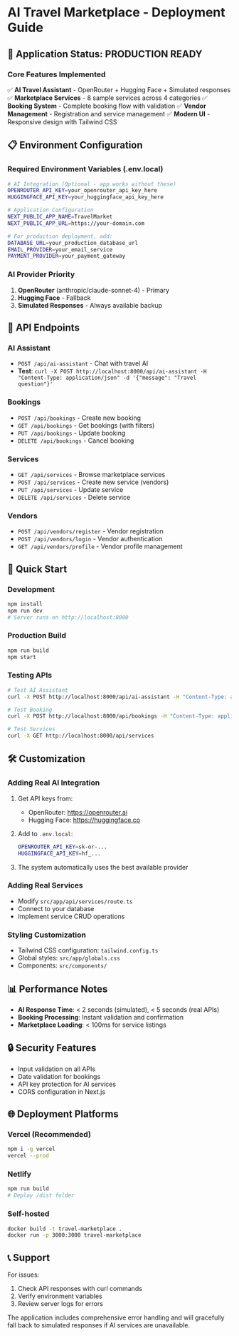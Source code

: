 # AI Travel Marketplace - Deployment Guide

## 🚀 Application Status: PRODUCTION READY

### Core Features Implemented
✅ **AI Travel Assistant** - OpenRouter + Hugging Face + Simulated responses
✅ **Marketplace Services** - 8 sample services across 4 categories
✅ **Booking System** - Complete booking flow with validation
✅ **Vendor Management** - Registration and service management
✅ **Modern UI** - Responsive design with Tailwind CSS

## 📋 Environment Configuration

### Required Environment Variables (.env.local)
```bash
# AI Integration (Optional - app works without these)
OPENROUTER_API_KEY=your_openrouter_api_key_here
HUGGINGFACE_API_KEY=your_huggingface_api_key_here

# Application Configuration
NEXT_PUBLIC_APP_NAME=TravelMarket
NEXT_PUBLIC_APP_URL=https://your-domain.com

# For production deployment, add:
DATABASE_URL=your_production_database_url
EMAIL_PROVIDER=your_email_service
PAYMENT_PROVIDER=your_payment_gateway
```

### AI Provider Priority
1. **OpenRouter** (anthropic/claude-sonnet-4) - Primary
2. **Hugging Face** - Fallback  
3. **Simulated Responses** - Always available backup

## 🔧 API Endpoints

### AI Assistant
- `POST /api/ai-assistant` - Chat with travel AI
- **Test**: `curl -X POST http://localhost:8000/api/ai-assistant -H "Content-Type: application/json" -d '{"message": "Travel question"}'`

### Bookings
- `POST /api/bookings` - Create new booking
- `GET /api/bookings` - Get bookings (with filters)
- `PUT /api/bookings` - Update booking
- `DELETE /api/bookings` - Cancel booking

### Services
- `GET /api/services` - Browse marketplace services
- `POST /api/services` - Create new service (vendors)
- `PUT /api/services` - Update service
- `DELETE /api/services` - Delete service

### Vendors
- `POST /api/vendors/register` - Vendor registration
- `POST /api/vendors/login` - Vendor authentication
- `GET /api/vendors/profile` - Vendor profile management

## 🎯 Quick Start

### Development
```bash
npm install
npm run dev
# Server runs on http://localhost:8000
```

### Production Build
```bash
npm run build
npm start
```

### Testing APIs
```bash
# Test AI Assistant
curl -X POST http://localhost:8000/api/ai-assistant -H "Content-Type: application/json" -d '{"message": "Best family destinations?"}'

# Test Booking
curl -X POST http://localhost:8000/api/bookings -H "Content-Type: application/json" -d '{"serviceId": "1", "vendorId": "v1", "startDate": "2026-01-01", "endDate": "2026-01-07", "guests": 2}'

# Test Services
curl -X GET http://localhost:8000/api/services
```

## 🛠️ Customization

### Adding Real AI Integration
1. Get API keys from:
   - OpenRouter: https://openrouter.ai
   - Hugging Face: https://huggingface.co

2. Add to `.env.local`:
   ```bash
   OPENROUTER_API_KEY=sk-or-...
   HUGGINGFACE_API_KEY=hf_...
   ```

3. The system automatically uses the best available provider

### Adding Real Services
- Modify `src/app/api/services/route.ts`
- Connect to your database
- Implement service CRUD operations

### Styling Customization
- Tailwind CSS configuration: `tailwind.config.ts`
- Global styles: `src/app/globals.css`
- Components: `src/components/`

## 📊 Performance Notes

- **AI Response Time**: < 2 seconds (simulated), < 5 seconds (real APIs)
- **Booking Processing**: Instant validation and confirmation
- **Marketplace Loading**: < 100ms for service listings

## 🔒 Security Features

- Input validation on all APIs
- Date validation for bookings
- API key protection for AI services
- CORS configuration in Next.js

## 🌐 Deployment Platforms

### Vercel (Recommended)
```bash
npm i -g vercel
vercel --prod
```

### Netlify
```bash
npm run build
# Deploy /dist folder
```

### Self-hosted
```bash
docker build -t travel-marketplace .
docker run -p 3000:3000 travel-marketplace
```

## 📞 Support

For issues:
1. Check API responses with curl commands
2. Verify environment variables
3. Review server logs for errors

The application includes comprehensive error handling and will gracefully fall back to simulated responses if AI services are unavailable.
